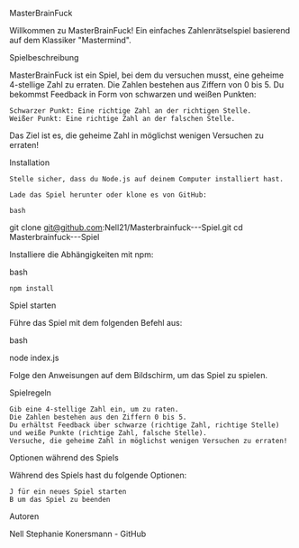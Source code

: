 MasterBrainFuck

Willkommen zu MasterBrainFuck! Ein einfaches Zahlenrätselspiel basierend auf dem Klassiker "Mastermind".

Spielbeschreibung

MasterBrainFuck ist ein Spiel, bei dem du versuchen musst, eine geheime 4-stellige Zahl zu erraten. Die Zahlen bestehen aus Ziffern von 0 bis 5. Du bekommst Feedback in Form von schwarzen und weißen Punkten:

    Schwarzer Punkt: Eine richtige Zahl an der richtigen Stelle.
    Weißer Punkt: Eine richtige Zahl an der falschen Stelle.

Das Ziel ist es, die geheime Zahl in möglichst wenigen Versuchen zu erraten!

Installation

    Stelle sicher, dass du Node.js auf deinem Computer installiert hast.

    Lade das Spiel herunter oder klone es von GitHub:

    bash

git clone git@github.com:Nell21/Masterbrainfuck---Spiel.git
cd Masterbrainfuck---Spiel

Installiere die Abhängigkeiten mit npm:

bash

    npm install

Spiel starten

Führe das Spiel mit dem folgenden Befehl aus:

bash

node index.js

Folge den Anweisungen auf dem Bildschirm, um das Spiel zu spielen.

Spielregeln

    Gib eine 4-stellige Zahl ein, um zu raten.
    Die Zahlen bestehen aus den Ziffern 0 bis 5.
    Du erhältst Feedback über schwarze (richtige Zahl, richtige Stelle) und weiße Punkte (richtige Zahl, falsche Stelle).
    Versuche, die geheime Zahl in möglichst wenigen Versuchen zu erraten!

Optionen während des Spiels

Während des Spiels hast du folgende Optionen:

    J für ein neues Spiel starten
    B um das Spiel zu beenden

Autoren

Nell Stephanie Konersmann - GitHub
